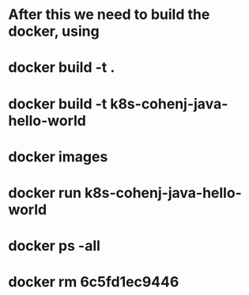 

# After this we need to build the docker, using 
# docker build -t <tag-name>         .
# docker build -t k8s-cohenj-java-hello-world
# docker images 
# docker run k8s-cohenj-java-hello-world
# docker ps -all 
# docker rm 6c5fd1ec9446
